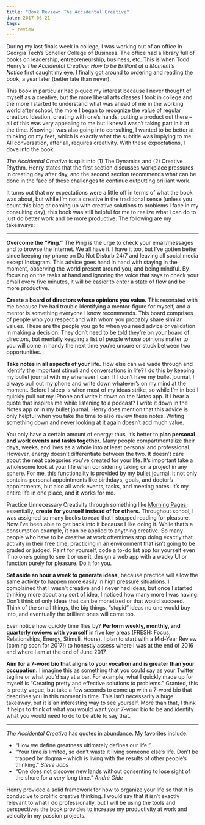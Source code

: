 ```yaml
---
title: "Book Review: The Accidental Creative"
date: 2017-06-21
tags:
  - review
---
```

During my last finals week in college, I was working out of an office in Georgia Tech’s Scheller College of Business. The office had a library full of books on leadership, entrepreneurship, business, etc. This is when Todd Henry’s _The Accidental Creative: How to be Brilliant at a Moment’s Notice_ first caught my eye. I finally got around to ordering and reading the book, a year later (better late than never).

This book in particular had piqued my interest because I never thought of myself as a creative, but the more liberal arts classes I took in college and the more I started to understand what was ahead of me in the working world after school, the more I began to recognize the value of regular creation. Ideation, creating with one’s hands, putting a product out there – all of this was very appealing to me but I knew I wasn’t taking part in it at the time. Knowing I was also going into consulting, I wanted to be better at thinking on my feet, which is exactly what the subtitle was implying to me. All conversation, after all, requires creativity. With these expectations, I dove into the book.

_The Accidental Creative_ is split into (1) The Dynamics and (2) Creative Rhythm. Henry states that the first section discusses workplace pressures in creating day after day, and the second section recommends what can be done in the face of these challenges to continue outputting brilliant work.

It turns out that my expectations were a little off in terms of what the book was about, but while I’m not a creative in the traditional sense (unless you count this blog or coming up with creative solutions to problems I face in my consulting day), this book was still helpful for me to realize what I can do to just do better work and be more productive. The following are my takeaways:

---

**Overcome the “Ping.”** The Ping is the urge to check your email/messages and to browse the Internet. We all have it. I have it too, but I’ve gotten better since keeping my phone on Do Not Disturb 24/7 and leaving all social media except Instagram. This advice goes hand in hand with staying in the moment, observing the world present around you, and being mindful. By focusing on the tasks at hand and ignoring the voice that says to check your email every five minutes, it will be easier to enter a state of flow and be more productive.

**Create a board of directors whose opinions you value.** This resonated with me because I’ve had trouble identifying a mentor-figure for myself, and a mentor is something everyone I know recommends. This board comprises of people who you respect and with whom you probably share similar values. These are the people you go to when you need advice or validation in making a decision. They don’t need to be told they’re on your board of directors, but mentally keeping a list of people whose opinions matter to you will come in handy the next time you’re unsure or stuck between two opportunities.

**Take notes in all aspects of your life.** How else can we wade through and identify the important stimuli and conversations in life? I do this by keeping my bullet journal with my whenever I can. If I don’t have my bullet journal, I always pull out my phone and write down whatever’s on my mind at the moment. Before I sleep is when most of my ideas strike, so while I’m in bed I quickly pull out my iPhone and write it down on the Notes app. If I hear a quote that inspires me while listening to a podcast? I write it down in the Notes app or in my bullet journal. Henry does mention that this advice is only helpful when you take the time to also review these notes. Writing something down and never looking at it again doesn’t add much value.

You only have a certain amount of energy; thus, it’s better to **plan personal and work events and tasks together.** Many people compartmentalize their days, weeks, and lives as a whole into at least personal and professional. However, energy doesn’t differentiate between the two. It doesn’t care about the neat categories you’ve created for your life. It’s important take a wholesome look at your life when considering taking on a project in any sphere. For me, this functionality is provided by my bullet journal: it not only contains personal appointments like birthdays, goals, and doctor’s appointments, but also all work events, tasks, and meeting notes. It’s my entire life in one place, and it works for me.

Practice Unnecessary Creativity through something like [Morning Pages](http://juliacameronlive.com/basic-tools/morning-pages/); essentially, **create for yourself instead of for others.** Throughout school, I was assigned so many books to read that I stopped reading for pleasure. Now I’ve been able to get back into it because I like doing it. While that’s a consumption example, it can be applied to anything creative. So many people who have to be creative at work oftentimes stop doing exactly that activity in their free time, practicing in an environment that isn’t going to be graded or judged. Paint for yourself, code a to-do list app for yourself even if no one’s going to see it or use it, design a web app with a wacky UI or function purely for pleasure. Do it for you.

**Set aside an hour a week to generate ideas,** because practice will allow the same activity to happen more easily in high pressure situations. I complained that I wasn’t creative and I never had ideas, but once I started thinking more about any sort of idea, I noticed how many more I was having. Don’t think of only ideas that can be monetized or that would succeed. Think of the small things, the big things, “stupid” ideas no one would buy into, and eventually the brilliant ones will come too.

Ever notice how quickly time flies by? **Perform weekly, monthly, and quarterly reviews with yourself** in five key areas (FRESH: Focus, Relationships, Energy, Stimuli, Hours). I plan to start with a Mid-Year Review (coming soon for 2017!) to honestly assess where I was at the end of 2016 and where I am at the end of June 2017.

**Aim for a 7-word bio that aligns to your vocation and is greater than your occupation.** I imagine this as something that you could say as your Twitter tagline or what you’d say at a bar. For example, what I quickly made up for myself is “Creating pretty and effective solutions to problems.” Granted, this is pretty vague, but take a few seconds to come up with a 7-word bio that describes you in this moment in time. This isn’t necessarily a huge takeaway, but it is an interesting way to see yourself. More than that, I think it helps to think of what you would want your 7-word bio to be and identify what you would need to do to be able to say that.

---

_The Accidental Creative_ has quotes in abundance. My favorites include:

- “How we define greatness ultimately defines our life.”
- “Your time is limited, so don’t waste it living someone else’s life. Don’t be trapped by dogma – which is living with the results of other people’s thinking.” _Steve Jobs_
- “One does not discover new lands without consenting to lose sight of the shore for a very long time.” _André Gide_

Henry provided a solid framework for how to organize your life so that it is conducive to prolific creative thinking. I would say that it isn’t exactly relevant to what I do professionally, but I will be using the tools and perspectives the book provides to increase my productivity at work and velocity in my passion projects.